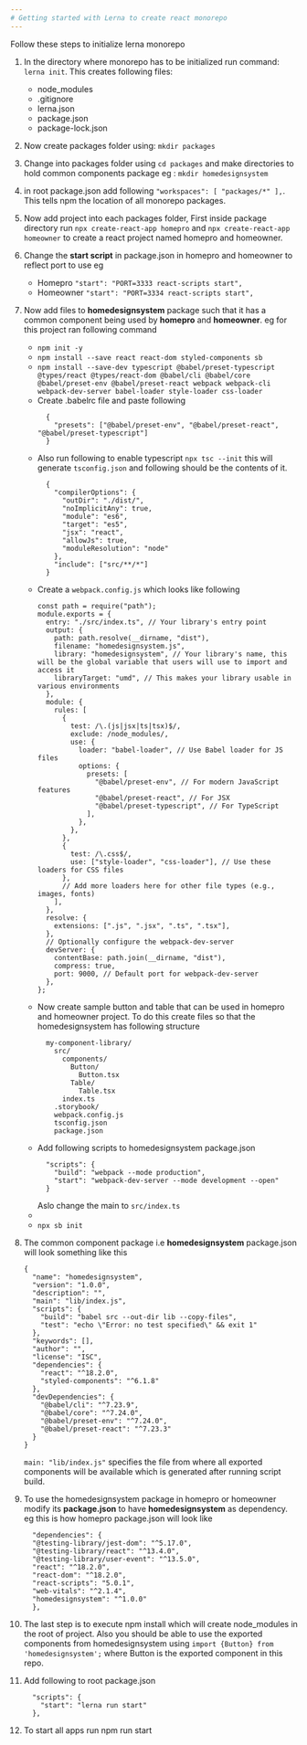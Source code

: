 ```yaml
---
# Getting started with Lerna to create react monorepo
---
```

Follow these steps to initialize lerna monorepo
1. In the directory where monorepo has to be initialized run command: 
`lerna init`.
  This creates following files:
    - node_modules
    - .gitignore
    - lerna.json
    - package.json
    - package-lock.json

2. Now create packages folder using: `mkdir packages`
3. Change into packages folder using `cd packages` and make directories to hold common components package eg : `mkdir homedesignsystem`
4. in root package.json add following ```"workspaces": [
    "packages/*"
  ],```. This tells npm the location of all monorepo packages.
5. Now add project into each packages folder, First inside package directory run `npx create-react-app homepro` and `npx create-react-app homeowner` to create a react project named homepro and homeowner.
6. Change the **start script** in package.json in homepro and homeowner to reflect port to use eg 
    * Homepro `"start": "PORT=3333 react-scripts start",`
    * Homeowner `"start": "PORT=3334 react-scripts start",`
7. Now add files to **homedesignsystem** package such that it has a common component being used by **homepro** and **homeowner**. eg for this project ran following command 
    * `npm init -y`
    * `npm install --save react react-dom styled-components sb`
    * `npm install --save-dev typescript @babel/preset-typescript @types/react @types/react-dom @babel/cli @babel/core @babel/preset-env @babel/preset-react webpack webpack-cli webpack-dev-server babel-loader style-loader css-loader`
    * Create .babelrc file and paste following 
      ```
        {
          "presets": ["@babel/preset-env", "@babel/preset-react", "@babel/preset-typescript"]
        }
      ```
    * Also run following to enable typescript `npx tsc --init` this will generate `tsconfig.json` and following should be the contents of it.
      ```
        {
          "compilerOptions": {
            "outDir": "./dist/",
            "noImplicitAny": true,
            "module": "es6",
            "target": "es5",
            "jsx": "react",
            "allowJs": true,
            "moduleResolution": "node"
          },
          "include": ["src/**/*"]
        }
      ```
    * Create a `webpack.config.js` which looks like following 
      ```
      const path = require("path");
      module.exports = {
        entry: "./src/index.ts", // Your library's entry point
        output: {
          path: path.resolve(__dirname, "dist"),
          filename: "homedesignsystem.js",
          library: "homedesignsystem", // Your library's name, this will be the global variable that users will use to import and access it
          libraryTarget: "umd", // This makes your library usable in various environments
        },
        module: {
          rules: [
            {
              test: /\.(js|jsx|ts|tsx)$/,
              exclude: /node_modules/,
              use: {
                loader: "babel-loader", // Use Babel loader for JS files
                options: {
                  presets: [
                    "@babel/preset-env", // For modern JavaScript features
                    "@babel/preset-react", // For JSX
                    "@babel/preset-typescript", // For TypeScript
                  ],
                },
              },
            },
            {
              test: /\.css$/,
              use: ["style-loader", "css-loader"], // Use these loaders for CSS files
            },
            // Add more loaders here for other file types (e.g., images, fonts)
          ],
        },
        resolve: {
          extensions: [".js", ".jsx", ".ts", ".tsx"],
        },
        // Optionally configure the webpack-dev-server
        devServer: {
          contentBase: path.join(__dirname, "dist"),
          compress: true,
          port: 9000, // Default port for webpack-dev-server
        },
      };
      ```
     * Now create sample button and table that can be used in homepro and homeowner project. To do this create files so that the homedesignsystem has following structure
        ```
          my-component-library/
            src/
              components/
                Button/
                  Button.tsx
                Table/
                  Table.tsx
              index.ts
            .storybook/
            webpack.config.js
            tsconfig.json
            package.json
        ```
     * Add following scripts to homedesignsystem package.json
        ```
          "scripts": {
            "build": "webpack --mode production",
            "start": "webpack-dev-server --mode development --open"
          }
        ```
        Aslo change the main to `src/index.ts`
     *
     * `npx sb init`

7. The common component package i.e **homedesignsystem** package.json will look something like this
    ```
    {
      "name": "homedesignsystem",
      "version": "1.0.0",
      "description": "",
      "main": "lib/index.js",
      "scripts": {
        "build": "babel src --out-dir lib --copy-files",
        "test": "echo \"Error: no test specified\" && exit 1"
      },
      "keywords": [],
      "author": "",
      "license": "ISC",
      "dependencies": {
        "react": "^18.2.0",
        "styled-components": "^6.1.8"
      },
      "devDependencies": {
        "@babel/cli": "^7.23.9",
        "@babel/core": "^7.24.0",
        "@babel/preset-env": "^7.24.0",
        "@babel/preset-react": "^7.23.3"
      }
    }
    ```
    `main: "lib/index.js"` specifies the file from where all exported components will be available which is generated after running script build.
8. To use the homedesignsystem package in homepro or homeowner modify its **package.json** to have **homedesignsystem** as dependency. eg this is how homepro package.json will look like
    ```
      "dependencies": {
      "@testing-library/jest-dom": "^5.17.0",
      "@testing-library/react": "^13.4.0",
      "@testing-library/user-event": "^13.5.0",
      "react": "^18.2.0",
      "react-dom": "^18.2.0",
      "react-scripts": "5.0.1",
      "web-vitals": "^2.1.4",
      "homedesignsystem": "^1.0.0"
      },
    ```
9. The last step is to execute npm install which will create node_modules in the root of project. Also you should be able to use the exported components from homedesignsystem using `import {Button} from 'homedesignsystem';` where  Button is the exported component in this repo.
10. Add following to root package.json 
    ```
      "scripts": {
        "start": "lerna run start"
      },
    ```
11. To start all apps run npm run start

